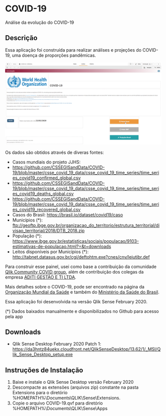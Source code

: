 # COVID-19

 Análise da evolução do COVID-19

## Descrição

Essa aplicação foi construída para realizar análises e projeções do COVID-19, uma doença de proporções pandêmicas.

![COVID-19](https://github.com/pbergo/COVID-19/blob/master/COVID-19-Geral.gif)

Os dados são obtidos através de diveras fontes:

* Casos mundiais do projeto JJHS: 
* <https://github.com/CSSEGISandData/COVID-19/blob/master/csse_covid_19_data/csse_covid_19_time_series/time_series_covid19_confirmed_global.csv> 
* <https://github.com/CSSEGISandData/COVID-19/blob/master/csse_covid_19_data/csse_covid_19_time_series/time_series_covid19_deaths_global.csv>
* <https://github.com/CSSEGISandData/COVID-19/blob/master/csse_covid_19_data/csse_covid_19_time_series/time_series_covid19_recovered_global.csv>
* Casos do Brasil: <https://brasil.io/dataset/covid19/caso>
* Municípios (*): <ftp://geoftp.ibge.gov.br/organizacao_do_territorio/estrutura_territorial/divisao_territorial/2018/DTB_2018.zip>
* População (*): <https://www.ibge.gov.br/estatisticas/sociais/populacao/9103-estimativas-de-populacao.html?=&t=downloads>
* Leitos disponíveis por Municípios (*): <http://tabnet.datasus.gov.br/cgi/deftohtm.exe?cnes/cnv/leiutibr.def>

Para construir esse painel, usei como base a contribuição da comunidade [Qlik Community COVID group](https://community.qlik.com/t5/COVID-19/gp-p/covid-19-group), além de contribuição dos colegas da empresa [ADITI GESTÃO E TI LTDA](https://aditi.com.br).

Mais detalhes sobre o COVID-19, pode ser encontrado na página da [Organização Mundial da Saúde](https://www.who.int/emergencies/diseases/novel-coronavirus-2019) e também do [Ministério da Saúde do Brasil](https://coronavirus.saude.gov.br).

Essa aplicação foi desenvolvida na versão Qlik Sense February 2020.

(*) Dados baixados manualmente e disponibilizados no Github para acesso pela app

## Downloads

* Qlik Sense Desktop February 2020 Patch 1: <https://da3hntz84uekx.cloudfront.net/QlikSenseDesktop/13.62/1/_MSI/Qlik_Sense_Desktop_setup.exe>

## Instruções de Instalação

1. Baixe e instale o Qlik Sense Desktop versão February 2020
2. Descompacte as extensões (arquivos zip) constante na pasta Extensions para o diretório %HOMEPATH%\Documents\QLIK\Sense\Extensions.
3. Copie o arquivo COVID-19.qvf para diretório %HOMEPATH%\Documents\QLIK\Sense\Apps
